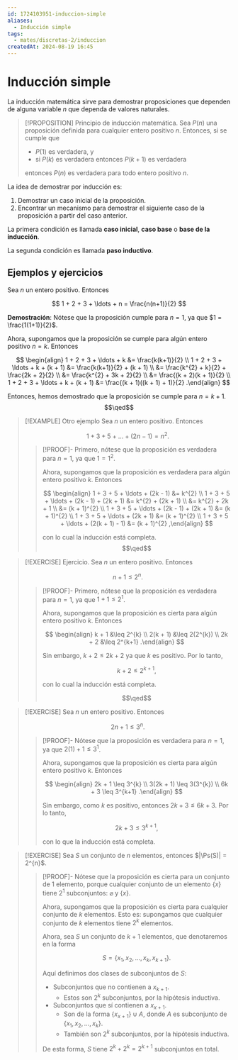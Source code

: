 ```yaml
---
id: 1724103951-induccion-simple
aliases:
  - Inducción simple
tags:
  - mates/discretas-2/induccion
createdAt: 2024-08-19 16:45
---
```


# Inducción simple

La inducción matemática sirve para demostrar proposiciones que dependen de alguna variable $n$ que dependa de valores naturales.

> [!PROPOSITION] Principio de inducción matemática.
> Sea $P(n)$ una proposición definida para cualquier entero positivo $n$. Entonces, si se cumple que
> 
> - $P(1)$ es verdadera, y
> - si $P(k)$ es verdadera entonces $P(k + 1)$ es verdadera
> 
> entonces $P(n)$ es verdadera para todo entero positivo $n$.

La idea de demostrar por inducción es:

1. Demostrar un caso inicial de la proposición.
2. Encontrar un mecanismo para demostrar el siguiente caso de la proposición a partir del caso anterior.

La primera condición es llamada **caso inicial**, **caso base** o **base de la inducción**.

La segunda condición es llamada **paso inductivo**.

## Ejemplos y ejercicios

Sea $n$ un entero positivo. Entonces

$$
1 + 2 + 3 + \ldots + n = \frac{n(n+1)}{2}
$$

**Demostración**: Nótese que la proposición cumple para $n = 1$, ya que $1 = \frac{1(1+1)}{2}$.

Ahora, supongamos que la proposición se cumple para algún entero positivo $n = k$. Entonces

$$
\begin{align}
1 + 2 + 3 + \ldots + k &= \frac{k(k+1)}{2} \\
1 + 2 + 3 + \ldots + k + (k + 1) &= \frac{k(k+1)}{2} + (k + 1) \\
&= \frac{k^{2} + k}{2} + \frac{2k + 2}{2} \\
&= \frac{k^{2} + 3k + 2}{2} \\
&= \frac{(k + 2)(k + 1)}{2} \\
1 + 2 + 3 + \ldots + k + (k + 1) &= \frac{(k + 1)((k + 1) + 1)}{2}
.\end{align}
$$

Entonces, hemos demostrado que la proposición se cumple para $n = k + 1$.
$$\qed$$

> [!EXAMPLE] Otro ejemplo
> Sea $n$ un entero positivo. Entonces
> 
> $$
> 1 + 3 + 5 + \ldots + (2n - 1) = n^{2}
> .$$
> 
> > [!PROOF]-
> > Primero, nótese que la proposición es verdadera para $n = 1$, ya que $1 = 1^{2}$.
> > 
> > Ahora, supongamos que la proposición es verdadera para algún entero positivo $k$. Entonces
> > 
> > $$
> > \begin{align}
> > 1 + 3 + 5 + \ldots + (2k - 1) &= k^{2} \\
> > 1 + 3 + 5 + \ldots + (2k - 1) + (2k + 1) &= k^{2} + (2k + 1) \\
> > &= k^{2} + 2k + 1 \\
> > &= (k + 1)^{2} \\
> > 1 + 3 + 5 + \ldots + (2k - 1) + (2k + 1) &= (k + 1)^{2} \\
> > 1 + 3 + 5 + \ldots + (2k + 1) &= (k + 1)^{2} \\
> > 1 + 3 + 5 + \ldots + (2(k + 1) - 1) &= (k + 1)^{2}
> > ,\end{align}
> > $$
> > 
> > con lo cual la inducción está completa.
> > $$\qed$$

> [!EXERCISE] Ejercicio.
> Sea $n$ un entero positivo. Entonces
> 
> $$
> n + 1 \leq 2^{n}
> .$$
> 
> > [!PROOF]-
> > Primero, nótese que la proposición es verdadera para $n = 1$, ya que $1 + 1 \leq 2^{1}$.
> > 
> > Ahora, supongamos que la proposición es cierta para algún entero positivo $k$. Entonces
> > 
> > $$
> > \begin{align}
> > k + 1 &\leq 2^{k} \\
> > 2(k + 1) &\leq 2(2^{k}) \\
> > 2k + 2 &\leq 2^{k+1}
> > .\end{align}
> > $$
> > 
> > Sin embargo, $k + 2 \leq 2k + 2$ ya que $k$ es positivo. Por lo tanto,
> > 
> > $$
> > k + 2 \leq 2^{k+1}
> > ,$$
> > 
> > con lo cual la inducción está completa.
> > 
> > $$\qed$$

> [!EXERCISE]
> Sea $n$ un entero positivo. Entonces
> 
> $$
> 2n + 1 \leq 3^{n}
> .$$
> 
> > [!PROOF]-
> > Nótese que la proposición es verdadera para $n = 1$, ya que $2(1) + 1 \leq 3^{1}$.
> > 
> > Ahora, supongamos que la proposición es cierta para algún entero positivo $k$. Entonces
> > 
> > $$
> > \begin{align}
> > 2k + 1 \leq 3^{k} \\
> > 3(2k + 1) \leq 3(3^{k}) \\
> > 6k + 3 \leq 3^{k+1}
> > .\end{align}
> > $$
> > 
> > Sin embargo, como $k$ es positivo, entonces $2k + 3 \leq 6k + 3$. Por lo tanto,
> > 
> > $$
> > 2k + 3 \leq 3^{k+1}
> > ,$$
> > 
> > con lo que la inducción está completa.

> [!EXERCISE]
> Sea $S$ un conjunto de $n$ elementos, entonces $|\Ps(S)| = 2^{n}$.
> 
> > [!PROOF]-
> > Nótese que la proposición es cierta para un conjunto de $1$ elemento, porque cualquier conjunto de un elemento $\left\{ x \right\}$ tiene $2^{1}$ subconjuntos: $\varnothing$ y $\left\{ x \right\}$.
> > 
> > Ahora, supongamos que la proposición es cierta para cualquier conjunto de $k$ elementos. Esto es: supongamos que cualquier conjunto de $k$ elementos tiene $2^{k}$ elementos.
> > 
> > Ahora, sea $S$ un conjunto de $k+1$ elementos, que denotaremos en la forma
> > 
> > $$
> > S = \left\{ x_{1}, x_{2}, \ldots, x_{k}, x_{k+1} \right\} 
> > .$$
> > 
> > Aquí definimos dos clases de subconjuntos de $S$:
> > 
> > - Subconjuntos que no contienen a $x_{k+1}$.
> > 	- Estos son $2^{k}$ subconjuntos, por la hipótesis inductiva.
> > - Subconjuntos que sí contienen a $x_{x+1}$.
> > 	- Son de la forma $\left\{ x_{x+1} \right\} \cup A$, donde $A$ es subconjunto de $\left\{ x_{1},x_{2},\ldots,x_{k} \right\}$.
> > 	- También son $2^{k}$ subconjuntos, por la hipótesis inductiva.
> > 
> > De esta forma, $S$ tiene $2^{k} + 2^{k} = 2^{k+1}$ subconjuntos en total.
